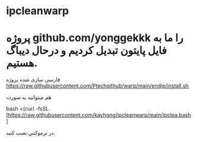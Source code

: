 # ipcleanwarp

# پروژه github.com/yonggekkk را ما به فایل پایتون تبدیل کردیم و درحال دیباگ هستیم.

فارسی سازی شده پروژه 
https://raw.githubusercontent.com/Ptechgithub/warp/main/endip/install.sh 

هم میتوانید به صورت 


bash <(curl -fsSL [https://raw.githubusercontent.com/kayhgng/ipcleanwarp/main/ipclea.bash]

در ترموکس نصب کنید.
